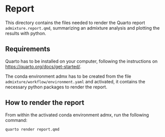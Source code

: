 # Report 

This directory contains the files needed to render the Quarto 
report `admixture.report.qmd`, summarizing an admixture analysis 
and plotting the results with python. 

## Requirements

Quarto has to be installed on your computer, following the 
instructions on https://quarto.org/docs/get-started/. 

The conda environment admx has to be created from the file 
`admixture/workflow/environment.yaml` and activated, it 
contains the necessary python packages to render the report. 

## How to render the report

From within the activated conda environment admx, run the 
following command: 

```
quarto render report.qmd
```